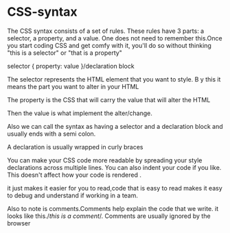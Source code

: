 # CSS-syntax
The CSS syntax consists of a set of rules. These rules have 3 parts: a selector, a property, and a value. One does not need to remember this.Once you start coding CSS and get comfy with it, you'll do so without thinking "this is a selector" or "that is a property"

selector { property: value }/declaration block

The selector represents the HTML element that you want to style. B y this it means the part you want to alter in your HTML

The property is the CSS that will carry the value that will alter the HTML

Then the value is what implement the alter/change.

Also we can call the syntax as having a selector and a declaration block and usually ends with a semi colon.

A declaration is usually wrapped in curly braces

You can make your CSS code more readable by spreading your style declarations across multiple lines. You can also indent your code if you like. This doesn't affect how your code is rendered .

it just makes it easier for you to read,code that is easy to read makes it easy to debug and understand if working in a team.

Also to note is comments.Comments help explain the code that we write. it looks like this./*this is a comment*/.
Comments are usually ignored by the browser
